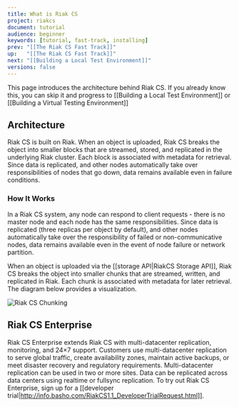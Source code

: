 ```yaml
---
title: What is Riak CS
project: riakcs
document: tutorial
audience: beginner
keywords: [tutorial, fast-track, installing]
prev: "[[The Riak CS Fast Track]]"
up:   "[[The Riak CS Fast Track]]"
next: "[[Building a Local Test Environment]]"
versions: false
---
```


This page introduces the architecture behind Riak CS. If you already know this, you can skip it and progress to [[Building a Local Test Environment]] or [[Building a Virtual Testing Environment]]

## Architecture
Riak CS is built on Riak. When an object is uploaded, Riak CS breaks the object into smaller blocks that are streamed, stored, and replicated in the underlying Riak cluster. Each block is associated with metadata for retrieval. Since data is replicated, and other nodes automatically take over responsibilities of nodes that go down, data remains available even in failure conditions.

### How It Works
In a Riak CS system, any node can respond to client requests - there is no master node and each node has the same responsibilities. Since data is replicated (three replicas per object by default), and other nodes automatically take over the responsibility of failed or non-communicative nodes, data remains available even in the event of node failure or network partition.

When an object is uploaded via the [[storage API|RiakCS Storage API]], Riak CS breaks the object into smaller chunks that are streamed, written, and replicated in Riak. Each chunk is associated with metadata for later retrieval. The diagram below provides a visualization. 

![Riak CS Chunking](/images/Riak-CS-Overview.png)

## Riak CS Enterprise
Riak CS Enterprise extends Riak CS with multi-datacenter replication, monitoring, and 24×7 support. Customers use multi-datacenter replication to serve global traffic, create availability zones, maintain active backups, or meet disaster recovery and regulatory requirements. Multi-datacenter replication can be used in two or more sites. Data can be replicated across data centers using realtime or fullsync replication. To try out Riak CS Enterprise, sign up for a [[developer trial|http://info.basho.com/RiakCS1.1_DeveloperTrialRequest.html]].

